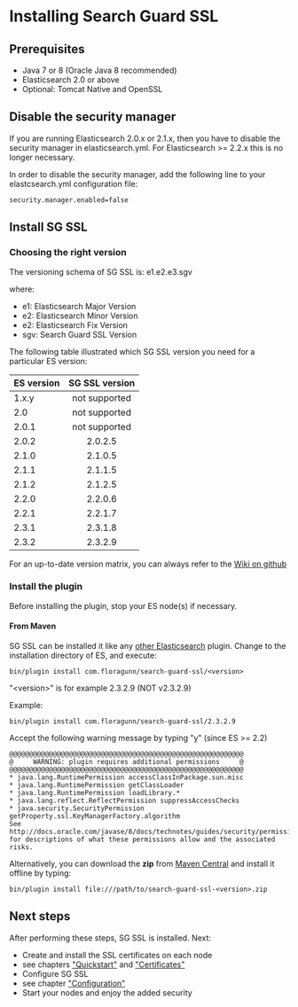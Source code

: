 # Installing Search Guard SSL

## Prerequisites

* Java 7 or 8 (Oracle Java 8 recommended)
* Elasticsearch 2.0 or above
* Optional: Tomcat Native and OpenSSL

## Disable the security manager

If you are running Elasticsearch 2.0.x or 2.1.x, then you have to disable the security manager in elasticsearch.yml. For Elasticsearch >= 2.2.x this is no longer necessary.

In order to disable the security manager, add the following line to your elastcsearch.yml configuration file:

```
security.manager.enabled=false
```

## Install SG SSL

### Choosing the right version

The versioning schema of SG SSL is: e1.e2.e3.sgv

where:

* e1: Elasticsearch Major Version
* e2: Elasticsearch Minor Version
* e2: Elasticsearch Fix Version
* sgv: Search Guard SSL Version

The following table illustrated which SG SSL version you need for a particular ES version:

| ES version        | SG SSL version |
| ------------- |:-------------:| 
| 1.x.y      | not supported |
| 2.0      | not supported      |
| 2.0.1 | not supported      |
| 2.0.2 | 2.0.2.5      |
| 2.1.0 | 2.1.0.5      |
| 2.1.1 | 2.1.1.5      |
| 2.1.2 | 2.1.2.5      |
| 2.2.0 | 2.2.0.6      |
|2.2.1	|2.2.1.7 |
|2.3.1	|2.3.1.8|
|2.3.2	|2.3.2.9|

For an up-to-date version matrix, you can always refer to the [Wiki on github](https://github.com/floragunncom/search-guard-ssl/wiki)


### Install the plugin

Before installing the plugin, stop your ES node(s) if necessary.

#### From Maven

SG SSL can be installed it like any [other Elasticsearch](https://www.elastic.co/guide/en/elasticsearch/plugins/2.2/plugin-management.html) plugin. Change to the installation directory of ES, and execute:

```
bin/plugin install com.floragunn/search-guard-ssl/<version>
```

"&lt;version&gt;" is for example 2.3.2.9 (NOT v2.3.2.9)

Example:

```
bin/plugin install com.floragunn/search-guard-ssl/2.3.2.9
```

Accept the following warning message by typing "y" (since ES >= 2.2)


```
@@@@@@@@@@@@@@@@@@@@@@@@@@@@@@@@@@@@@@@@@@@@@@@@@@@@@@@@@@@
@     WARNING: plugin requires additional permissions     @
@@@@@@@@@@@@@@@@@@@@@@@@@@@@@@@@@@@@@@@@@@@@@@@@@@@@@@@@@@@
* java.lang.RuntimePermission accessClassInPackage.sun.misc
* java.lang.RuntimePermission getClassLoader
* java.lang.RuntimePermission loadLibrary.*
* java.lang.reflect.ReflectPermission suppressAccessChecks
* java.security.SecurityPermission getProperty.ssl.KeyManagerFactory.algorithm
See http://docs.oracle.com/javase/8/docs/technotes/guides/security/permissions.html
for descriptions of what these permissions allow and the associated risks.
```

Alternatively, you can download the **zip** from [Maven Central](http://search.maven.org/#search%7Cgav%7C1%7Cg%3A%22com.floragunn%22%20AND%20a%3A%22search-guard-ssl%22) and install it offline by typing: 

```
bin/plugin install file:///path/to/search-guard-ssl-<version>.zip
```
## Next steps

After performing these steps, SG SSL is installed. Next:

* Create and install the SSL certificates on each node
 * see chapters ["Quickstart"](quick_start.md) and ["Certificates"](certificates.md)
* Configure SG SSL
 * see chapter ["Configuration"](configuration.md) 
* Start your nodes and enjoy the added security